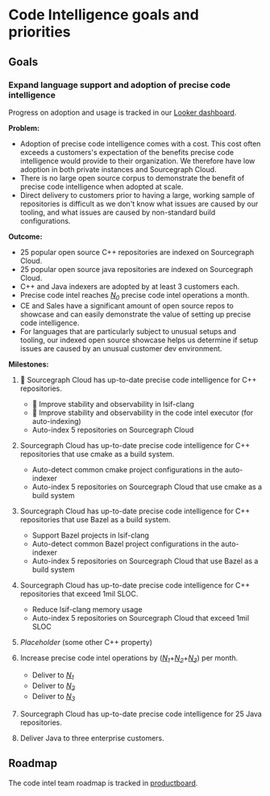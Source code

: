 # Code Intelligence goals and priorities

## Goals

### Expand language support and adoption of precise code intelligence

Progress on adoption and usage is tracked in our [Looker dashboard](https://sourcegraph.looker.com/dashboards/131).

**Problem:**

- Adoption of precise code intelligence comes with a cost. This cost often exceeds a customers's expectation of the benefits precise code intelligence would provide to their organization. We therefore have low adoption in both private instances and Sourcegraph Cloud.
- There is no large open source corpus to demonstrate the benefit of precise code intelligence when adopted at scale.
- Direct delivery to customers prior to having a large, working sample of repositories is difficult as we don't know what issues are caused by our tooling, and what issues are caused by non-standard build configurations.

**Outcome:**

- 25 popular open source C++ repositories are indexed on Sourcegraph Cloud.
- 25 popular open source java repositories are indexed on Sourcegraph Cloud.
- C++ and Java indexers are adopted by at least 3 customers each.
- Precise code intel reaches [*N<sub>0</sub>*][N0] precise code intel operations a month.
- CE and Sales have a significant amount of open source repos to showcase and can easily demonstrate the value of setting up precise code intelligence.
- For languages that are particularly subject to unusual setups and tooling, our indexed open source showcase helps us determine if setup issues are caused by an unusual customer dev environment.

**Milestones:**

1. 🔄 Sourcegraph Cloud has up-to-date precise code intelligence for C++ repositories.
    - 🔄 Improve stability and observability in lsif-clang
    - 🔄 Improve stability and observability in the code intel executor (for auto-indexing)
    - Auto-index 5 repositories on Sourcegraph Cloud

1. Sourcegraph Cloud has up-to-date precise code intelligence for C++ repositories that use cmake as a build system. 
    - Auto-detect common cmake project configurations in the auto-indexer
    - Auto-index 5 repositories on Sourcegraph Cloud that use cmake as a build system

1. Sourcegraph Cloud has up-to-date precise code intelligence for C++ repositories that use Bazel as a build system.
    - Support Bazel projects in lsif-clang
    - Auto-detect common Bazel project configurations in the auto-indexer
    - Auto-index 5 repositories on Sourcegraph Cloud that use Bazel as a build system

1. Sourcegraph Cloud has up-to-date precise code intelligence for C++ repositories that exceed 1mil SLOC.
    - Reduce lsif-clang memory usage
    - Auto-index 5 repositories on Sourcegraph Cloud that exceed 1mil SLOC

1. _Placeholder_ (some other C++ property)

1. Increase precise code intel operations by ([*N<sub>1</sub>*][N1]+[*N<sub>2</sub>*][N2]+[*N<sub>3</sub>*][N3]) per month.
    - Deliver to [*N<sub>1</sub>*][N1]
    - Deliver to [*N<sub>2</sub>*][N2]
    - Deliver to [*N<sub>3</sub>*][N3]

1. Sourcegraph Cloud has up-to-date precise code intelligence for 25 Java repositories.
1. Deliver Java to three enterprise customers.

## Roadmap

The code intel team roadmap is tracked in [productboard](https://sourcegraph.productboard.com/feature-board/1825051-code-intel).

[N0]: https://docs.google.com/document/d/1T4KPRiRFVoAG2-yhokdxlKjozVflUOSH1k9X68PmrVs/edit#bookmark=id.63lmpljtve9f
[N1]: https://docs.google.com/document/d/1T4KPRiRFVoAG2-yhokdxlKjozVflUOSH1k9X68PmrVs/edit#bookmark=id.lgv97p81ib7i
[N2]: https://docs.google.com/document/d/1T4KPRiRFVoAG2-yhokdxlKjozVflUOSH1k9X68PmrVs/edit#bookmark=id.7vmkcs91o3z1
[N3]: https://docs.google.com/document/d/1T4KPRiRFVoAG2-yhokdxlKjozVflUOSH1k9X68PmrVs/edit#bookmark=id.77q74hyj1vt7
[N4]: https://docs.google.com/document/d/1T4KPRiRFVoAG2-yhokdxlKjozVflUOSH1k9X68PmrVs/edit#bookmark=id.dody7tmh0cys
[N5]: https://docs.google.com/document/d/1T4KPRiRFVoAG2-yhokdxlKjozVflUOSH1k9X68PmrVs/edit#bookmark=id.yaz1er2nj6qx
[N6]: https://docs.google.com/document/d/1T4KPRiRFVoAG2-yhokdxlKjozVflUOSH1k9X68PmrVs/edit#bookmark=id.vu3qkq4e0r70
